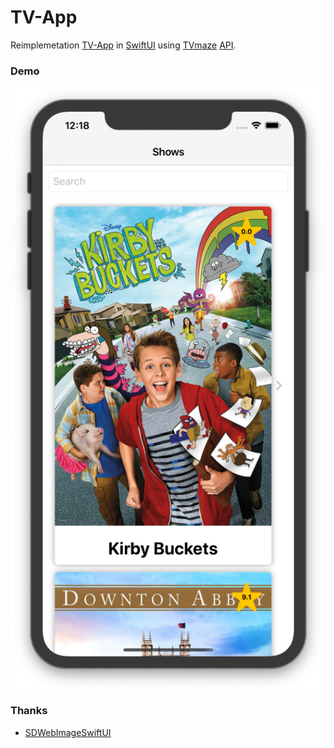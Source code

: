 # TV-App

Reimplemetation [TV-App](https://github.com/knightbat/TV-App) in [SwiftUI](https://developer.apple.com/xcode/swiftui/) using [TVmaze](http://www.tvmaze.com/) [API](https://www.tvmaze.com/api).

### Demo

[![Click to see demo](https://github.com/knightbat/TV-App-SwiftUI/blob/master/Screenshots/ScreenShot-1.png)](https://appetize.io/app/h7j0cw8d830pexhkwzmrhcphv4?device=iphone6s&scale=75&orientation=portrait&osVersion=13.1&deviceColor=black)


### Thanks

* [SDWebImageSwiftUI](https://github.com/SDWebImage/SDWebImageSwiftUI)

